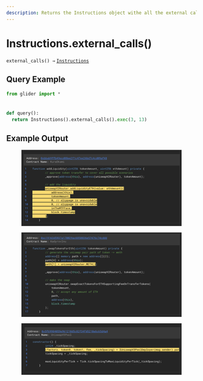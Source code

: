 ```yaml
---
description: Returns the Instructions object withe all the external call instructions.
---
```


# Instructions.external\_calls()

`external_calls() →` [`Instructions`](./)

## Query Example

```python
from glider import *


def query():
  return Instructions().external_calls().exec(3, 13)
```

## Example Output

<figure><img src="../../.gitbook/assets/image (5) (1).png" alt=""><figcaption></figcaption></figure>

<figure><img src="../../.gitbook/assets/image (6) (1).png" alt=""><figcaption></figcaption></figure>

<figure><img src="../../.gitbook/assets/image (7) (1).png" alt=""><figcaption></figcaption></figure>
